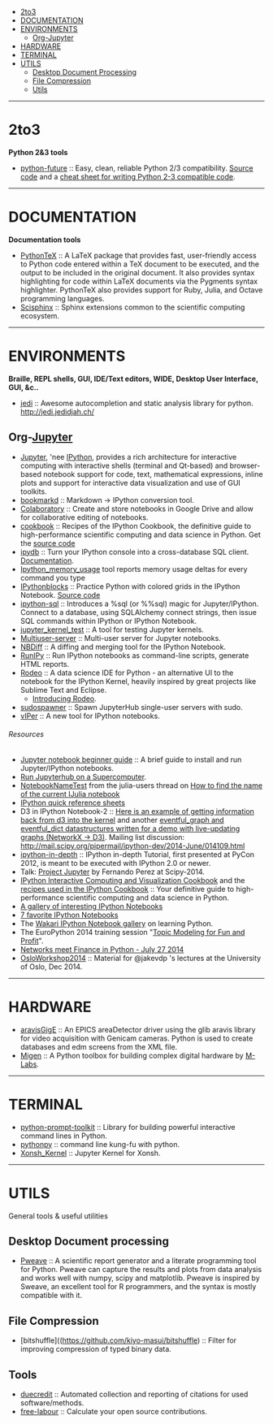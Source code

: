 + [2to3](#2to3)
+ [DOCUMENTATION](#documentation)
+ [ENVIRONMENTS](#environments)
   + [Org-Jupyter](#org-jupyter)
+ [HARDWARE](#hardware)
+ [TERMINAL](#terminal)
+ [UTILS](#utils)
   + [Desktop Document Processing](#desktop-document-processing)
   + [File Compression](#file-compression)
   + [Utils](#utils)

----

# 2to3
__Python 2&3 tools__
+ [python-future](http://python-future.org) :: Easy, clean, reliable Python 2/3 compatibility. [Source code](https://github.com/PythonCharmers/python-future) and a [cheat sheet for writing Python 2-3 compatible code](http://python-future.org/compatible_idioms.html). 

----

# DOCUMENTATION
**Documentation tools**
+ [PythonTeX](https://github.com/gpoore/pythontex) :: A LaTeX package that provides fast, user-friendly access to Python code entered within a TeX document to be executed, and the output to be included in the original document. It also provides syntax highlighting for code within LaTeX documents via the Pygments syntax highlighter. PythonTeX also provides support for Ruby, Julia, and Octave programming languages.
+ [Scisphinx](https://github.com/numfocus/scisphinx) :: Sphinx extensions common to the scientific computing ecosystem.

----

# ENVIRONMENTS
**Braille, REPL shells, GUI, IDE/Text editors, WIDE, Desktop User Interface, GUI, &c..**

+ [jedi](https://github.com/davidhalter/jedi) :: Awesome autocompletion and static analysis library for python. http://jedi.jedidjah.ch/

## Org-[Jupyter](https://github.com/jupyter)
+ [Jupyter](http://jupyter.org), 'nee [IPython](http://ipython.org/), provides a rich architecture for interactive computing with interactive shells (terminal and Qt-based) and browser-based notebook support for code, text, mathematical expressions, inline plots and support for interactive data visualization and use of GUI toolkits.
+ [bookmarkd](https://github.com/ryansb/bookmarkd) :: Markdown -> IPython conversion tool. 
+ [Colaboratory](https://github.com/jupyter/colaboratory) :: Create and store notebooks in Google Drive and allow for collaborative editing of notebooks.
+ [cookbook](http://ipython-books.github.io/cookbook/) :: Recipes of the IPython Cookbook, the definitive guide to high-performance scientific computing and data science in Python. Get the [source code](https://github.com/ipython-books/cookbook-code)
+ [ipydb](https://github.com/jaysw/ipydb) ::  Turn your IPython console into a cross-database SQL client. [Documentation](http://ipydb.readthedocs.org).
+ [Ipython_memory_usage](https://github.com/ianozsvald/ipython_memory_usage) tool reports memory usage deltas for every command you type
+ [IPythonblocks](http://ipythonblocks.org) :: Practice Python with colored grids in the IPython Notebook. [Source code](https://github.com/jiffyclub/ipythonblocks)
+ [ipython-sql](https://github.com/catherinedevlin/ipython-sql) :: Introduces a %sql (or %%sql) magic for Jupyter/IPython. Connect to a database, using SQLAlchemy connect strings, then issue SQL commands within IPython or IPython Notebook.
+ [jupyter_kernel_test](https://github.com/jupyter/jupyter_kernel_test) :: A tool for testing Jupyter kernels. 
+ [Multiuser-server](https://github.com/jupyter/multiuser-server) :: Multi-user server for Jupyter notebooks.
+ [NBDiff](http://nbdiff.org) :: A diffing and merging tool for the IPython Notebook.
+ [RunIPy](https://github.com/paulgb/runipy) :: Run IPython notebooks as command-line scripts, generate HTML reports.
+ [Rodeo](https://github.com/yhat/rodeo/) :: A data science IDE for Python - an alternative UI to the notebook for the IPython Kernel, heavily inspired by great projects like Sublime Text and Eclipse.
   + [Introducing Rodeo](http://blog.yhathq.com/posts/introducing-rodeo.html).
+ [sudospawner](https://github.com/jupyter/sudospawner) :: Spawn JupyterHub single-user servers with sudo.
+ [vIPer](https://github.com/damianavila/vIPer) :: A new tool for IPython notebooks. 

###### Resources
+ [Jupyter notebook beginner guide](https://github.com/tritemio/jupyter_notebook_beginner_guide) :: A brief guide to install and run Jupyter/IPython notebooks.
+ [Run Jupyterhub on a Supercomputer](http://zonca.github.io/2015/04/jupyterhub-hpc.html).
+ [NotebookNameTest](http://nbviewer.ipython.org/github/staticfloat/notebooks/blob/master/julia_notebooks/NotebookNameTest.ipynb) from the julia-users thread on [How to find the name of the current IJulia notebook](https://groups.google.com/forum/#!topic/julia-users/mnCEQNd7ew0)
+ [IPython quick reference sheets](http://damontallen.github.io/IPython-quick-ref-sheets/)
+ D3 in IPython Notebook-2 :: [Here is an example of getting information back from d3 into the kernel](http://nbviewer.ipython.org/gist/anonymous/9975962) and another [eventful_graph and eventful_dict datastructures written for a demo with live-updating graphs (NetworkX -> D3)](https://gist.github.com/takluyver/9619942351cdc571a302). Mailing list discussion: http://mail.scipy.org/pipermail/ipython-dev/2014-June/014109.html
+ [ipython-in-depth](https://github.com/ipython/ipython-in-depth) :: IPython in-depth Tutorial, first presented at PyCon 2012, is meant to be executed with IPython 2.0 or newer.
+ Talk: [Project Jupyter](https://speakerdeck.com/fperez/project-jupyter) by Fernando Perez at Scipy-2014.
+ [IPython Interactive Computing and Visualization Cookbook](http://ipython-books.github.io/cookbook/) and the [recipes used in the IPython Cookbook](https://github.com/ipython-books/cookbook-code) :: Your definitive guide to high-performance scientific computing and data science in Python.
+ [A gallery of interesting IPython Notebooks](https://github.com/ipython/ipython/wiki/A-gallery-of-interesting-IPython-Notebooks)
+ [7 favorite IPython Notebooks](http://beautifuldata.net/2014/03/datalicious-notebookmania-my-favorite-7-ipython-notebooks/)
+ The [Wakari IPython Notebook gallery](https://www.wakari.io/gallery) on learning Python.
+ The EuroPython 2014 training session "[Topic Modeling for Fun and Profit](https://github.com/piskvorky/topic_modeling_tutorial)".
+ [Networks meet Finance in Python - July 27 2014](https://github.com/mvaz/PyData2014-Berlin) 
+ [OsloWorkshop2014](https://github.com/jakevdp/OsloWorkshop2014) :: Material for @jakevdp 's lectures at the University of Oslo, Dec 2014.

----

# HARDWARE
+ [aravisGigE](https://github.com/areaDetector/aravisGigE) :: An EPICS areaDetector driver using the glib aravis library for video acquisition with Genicam cameras. Python is used to create databases and edm screens from the XML file.
+ [Migen](https://github.com/m-labs/migen) :: A Python toolbox for building complex digital hardware by [M-Labs](http://m-labs.hk).

----

# TERMINAL
+ [python-prompt-toolkit](https://github.com/jonathanslenders/python-prompt-toolkit) :: Library for building powerful interactive command lines in Python.
+ [pythonpy](https://github.com/Russell91/pythonpy) :: command line kung-fu with python.
+ [Xonsh_Kernel](https://github.com/Calysto/xonsh_kernel) :: Jupyter Kernel for Xonsh.

----

# UTILS
General tools & useful utilities 

## Desktop Document processing 
+ [Pweave](https://github.com/mpastell/Pweave) :: A scientific report generator and a literate programming tool for Python. Pweave can capture the results and plots from data analysis and works well with numpy, scipy and matplotlib. Pweave is inspired by Sweave, an excellent tool for R programmers, and the syntax is mostly compatible with it.

## File Compression
+ [bitshuffle]((https://github.com/kiyo-masui/bitshuffle) :: Filter for improving compression of typed binary data. 

## Tools
+ [duecredit](https://github.com/yarikoptic/duecredit) :: Automated collection and reporting of citations for used software/methods. 
+ [free-labour](https://github.com/brettcannon/free-labour) :: Calculate your open source contributions.


